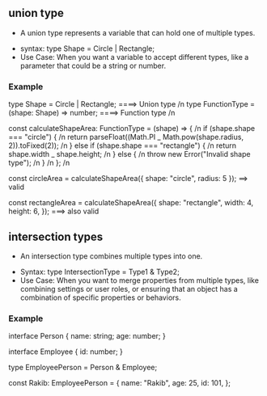 ## union type

- A union type represents a variable that can hold one of multiple types.

* syntax: type Shape = Circle | Rectangle;
* Use Case: When you want a variable to accept different types, like a parameter that could be a string or number.

### Example

type Shape = Circle | Rectangle; ====> Union type /n
type FunctionType = (shape: Shape) => number; ====> Function type /n

const calculateShapeArea: FunctionType = (shape) => {  /n
if (shape.shape === "circle") { /n
return parseFloat((Math.PI _ Math.pow(shape.radius, 2)).toFixed(2)); /n
} else if (shape.shape === "rectangle") { /n
return shape.width _ shape.height; /n
} else { /n
throw new Error("Invalid shape type"); /n
} /n
}; /n

const circleArea = calculateShapeArea({ shape: "circle", radius: 5 }); ==> valid

const rectangleArea = calculateShapeArea({
shape: "rectangle",
width: 4,
height: 6,
}); ===> also valid

## intersection types

- An intersection type combines multiple types into one.

* Syntax: type IntersectionType = Type1 & Type2;
* Use Case: When you want to merge properties from multiple types, like combining settings or user roles, or ensuring that an object has a combination of specific properties or behaviors.

### Example

interface Person {
name: string;
age: number;
}

interface Employee {
id: number;
}

type EmployeePerson = Person & Employee;

const Rakib: EmployeePerson = {
name: "Rakib",
age: 25,
id: 101,
};
